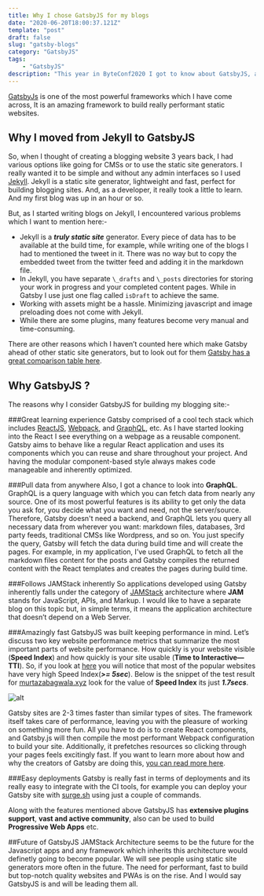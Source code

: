 ```yaml
---
title: Why I chose GatsbyJS for my blogs
date: "2020-06-20T18:00:37.121Z"
template: "post"
draft: false
slug: "gatsby-blogs"
category: "GatsbyJS"
tags:
	- "GatsbyJS"
description: "This year in ByteConf2020 I got to know about GatsbyJS, and I really found it interesting so, I thought of giving it a try. As developers, we always look out for some cool tech stacks which are powerful, practical and save us from some serious mundane tasks. So, in this post, I would like to explain why I chose GatsbyJS to build my blogging site."
---
```


[GatsbyJs](https://www.gatsbyjs.org/) is one of the most powerful frameworks which I have come across, It is an amazing framework to build really performant static websites.

## Why I moved from Jekyll to GatsbyJS

So, when I thought of creating a blogging website 3 years back, I had various options like going for CMSs or to use the static site generators. I really wanted it to be simple and without any admin interfaces so I used [Jekyll](https://jekyllrb.com/). Jekyll is a static site generator, lightweight and fast, perfect for building blogging sites. And, as a developer, it really took a little to learn. And my first blog was up in an hour or so.

But, as I started writing blogs on Jekyll, I encountered various problems which I want to mention here:-

- Jekyll is a **_truly static site_** generator. Every piece of data has to be available at the build time, for example, while writing one of the blogs I had to mentioned the tweet in it. There was no way but to copy the embedded tweet from the twitter feed and adding it in the markdown file.
- In Jekyll, you have separate `\_drafts` and `\_posts` directories for storing your work in progress and your completed content pages. While in Gatsby I use just one flag called `isDraft` to achieve the same.
- Working with assets might be a hassle. Minimizing javascript and image preloading does not come with Jekyll.
- While there are some plugins, many features become very manual and time-consuming.

There are other reasons which I haven’t counted here which make Gatsby ahead of other static site generators, but to look out for them [Gatsby has a great comparison table here](https://www.gatsbyjs.org/features/jamstack/gatsby-vs-jekyll-vs-hugo/).

## Why GatsbyJS ?

The reasons why I consider GatsbyJS for building my blogging site:-

###Great learning experience 
Gatsby comprised of a cool tech stack which includes [ReactJS](https://reactjs.org/), [Webpack](https://webpackjs.org/), and [GraphQL](https://graphql.org/), etc. As I have started looking into the React I see everything on a webpage as a reusable component. Gatsby aims to behave like a regular React application and uses its components which you can reuse and share throughout your project. And having the modular component-based style always makes code manageable and inherently optimized.

###Pull data from anywhere
Also, I got a chance to look into **GraphQL**. GraphQL is a query language with which you can fetch data from nearly any source. One of its most powerful features is its ability to get only the data you ask for, you decide what you want and need, not the server/source. Therefore, Gatsby doesn't need a backend, and GraphQL lets you query all necessary data from wherever you want: markdown files, databases, 3rd party feeds, traditional CMSs like Wordpress, and so on. You just specify the query, Gatsby will fetch the data during build time and will create the pages. For example, in my application, I’ve used GraphQL to fetch all the markdown files content for the posts and Gatsby compiles the returned content with the React templates and creates the pages during build time.

###Follows JAMStack inherently
So applications developed using Gatsby inherently falls under the category of [JAMStack](https://jamstack.org/) architecture where **JAM** stands for JavaScript, APIs, and Markup. I would like to have a separate blog on this topic but, in simple terms, it means the application architecture that doesn’t depend on a Web Server.

###Amazingly fast
GatsbyJS was built keeping performance in mind. Let’s discuss two key website performance metrics that summarize the most important parts of website performance. How quickly is your website visible (**Speed Index**) and how quickly is your site usable (**Time to Interactive—TTI**). So, if you look at [here](https://www.gatsbyjs.org/blog/2017-09-13-why-is-gatsby-so-fast/#lets-review-our-scores) you will notice that most of the popular websites have very high Speed Index(***>= 5sec***). Below is the snippet of the test result for [murtazabagwala.xyz](https://murtazabagwala.xyz) look for the value of **Speed Index** its just ***1.7secs***.

![alt](/test-performance.png) 

Gatsby sites are 2-3 times faster than similar types of sites. The framework itself takes care of performance, leaving you with the pleasure of working on something more fun. All you have to do is to create React components, and Gatsby.js will then compile the most performant Webpack configuration to build your site. Additionally, it prefetches resources so clicking through your pages feels excitingly fast. If you want to learn more about how and why the creators of Gatsby are doing this, [you can read more here](https://www.gatsbyjs.org/blog/2017-09-13-why-is-gatsby-so-fast/).

###Easy deployments
Gatsby is really fast in terms of deployments and its really easy to integrate with the CI tools, for example you can deploy your Gatsby site with [surge.sh](https://www.gatsbyjs.org/docs/deploying-to-surge/) using just a couple of commands.
  
Along with the features mentioned above GatsbyJS has **extensive plugins support**, **vast and active community**, also can be used to build **Progressive Web Apps** etc.

##Future of GatsbyJS 
JAMStack Architecture seems to be the future for the Javascript apps and any framework which inherits this architecture would definetly going to become popular. We will see people using static site generators more often in the future. The need for performant, fast to build but top-notch quality websites and PWAs is on the rise. And I would say GatsbyJS is and will be leading them all.


